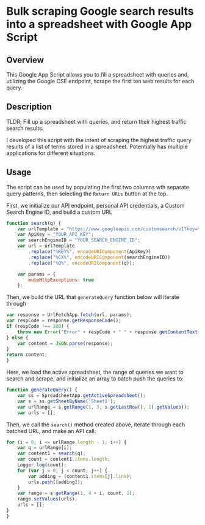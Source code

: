 # Bulk scraping Google search results into a spreadsheet with Google App Script
## Overview
This Google App Script allows you to fill a spreadsheet with queries and, utilizing the Google CSE endpoint, scrape the first ten web results for each query.

## Description 
TLDR; Fill up a spreadsheet with queries, and return their highest traffic search results.

I developed this script with the intent of scraping the highest traffic query results of a list of terms stored in a spreadsheet. Potentially has multiple applications for different situations.

## Usage
The script can be used by populating the first two columns wth separate query patterns, then selecting the `Return URLs` button at the top.

First, we initialize our API endpoint, personal API credentials, a Custom Search Engine ID, and build a custom URL
```javascript
function search(q) {
    var urlTemplate = "https://www.googleapis.com/customsearch/v1?key=%KEY%&cx=%CX%&q=%Q%";
    var ApiKey = "YOUR_API_KEY";
    var searchEngineID = "YOUR_SEARCH_ENGINE_ID";
    var url = urlTemplate
        .replace("%KEY%", encodeURIComponent(ApiKey))
        .replace("%CX%", encodeURIComponent(searchEngineID))
        .replace("%Q%", encodeURIComponent(q));

    var params = {
        muteHttpExceptions: true
    };
```
Then, we build the URL that `generateQuery` function below will iterate through
```javascript
var response = UrlFetchApp.fetch(url, params);
var respCode = response.getResponseCode();
if (respCode !== 200) {
    throw new Error("Error" + respCode + " " + response.getContentText());
} else {
    var content = JSON.parse(response);
}
return content;
}
```
Here, we load the active spreadsheet, the range of queries we want to search and scrape, and initialize an array to batch push the queries to:
```javascript
function generateQuery() {
    var ss = SpreadsheetApp.getActiveSpreadsheet();
    var s = ss.getSheetByName('Sheet1');
    var urlRange = s.getRange(1, 3, s.getLastRow(), 1).getValues();
    var urls = [];
```
Then, we call the `search()` method created above, iterate through each batched URL, and make an API call:
```javascript
for (i = 0; i <= urlRange.length - 1; i++) {
    var q = urlRange[i];
    var content1 = search(q);
    var count = content1.items.length;
    Logger.log(count);
    for (var j = 0; j < count; j++) {
        var adding = (content1.items[j].link);
        urls.push([adding]);
    }
    var range = s.getRange(1, 4 + i, count, 1);
    range.setValues(urls);
    urls = [];
}
}
```
